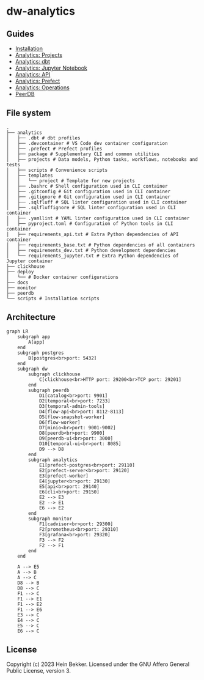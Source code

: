 # dw-analytics

## Guides

- [Installation](docs/01-install.md)
- [Analytics: Projects](docs/02-projects.md)
- [Analytics: dbt](docs/03-dbt.md)
- [Analytics: Jupyter Notebook](docs/04-jupyter.md)
- [Analytics: API](docs/05-api.md)
- [Analytics: Prefect](docs/06-prefect.md)
- [Analytics: Operations](docs/07-operations.md)
- [PeerDB](docs/08-peerdb.md)

## File system

```shell
.
├── analytics
│   ├── .dbt # dbt profiles
│   ├── .devcontainer # VS Code dev container configuration
│   ├── .prefect # Prefect profiles
│   ├── package # Supplementary CLI and common utilities
│   ├── projects # Data models, Python tasks, workflows, notebooks and tests
│   ├── scripts # Convenience scripts
│   ├── templates
│   │   └── project # Template for new projects
│   ├── .bashrc # Shell configuration used in CLI container
│   ├── .gitconfig # Git configuration used in CLI container
│   ├── .gitignore # Git configuration used in CLI container
│   ├── .sqlfluff # SQL linter configuration used in CLI container
│   ├── .sqlfluffignore # SQL linter configuration used in CLI container
│   ├── .yamllint # YAML linter configuration used in CLI container
│   ├── pyproject.toml # Configuration of Python tools in CLI container
│   ├── requirements_api.txt # Extra Python dependencies of API container
│   ├── requirements_base.txt # Python dependencies of all containers
│   ├── requirements_dev.txt # Python development dependencies
│   └── requirements_jupyter.txt # Extra Python dependencies of Jupyter container
├── clickhouse
├── deploy
│   └── # Docker container configurations
├── docs
├── monitor
├── peerdb
└── scripts # Installation scripts
```

## Architecture

```mermaid
graph LR
    subgraph app
        A[app]
    end
    subgraph postgres
        B[postgres<br>port: 5432]
    end
    subgraph dw
        subgraph clickhouse
            C[clickhouse<br>HTTP port: 29200<br>TCP port: 29201]
        end
        subgraph peerdb
            D1[catalog<br>port: 9901]
            D2[temporal<br>port: 7233]
            D3[temporal-admin-tools]
            D4[flow-api<br>port: 8112-8113]
            D5[flow-snapshot-worker]
            D6[flow-worker]
            D7[minio<br>port: 9001-9002]
            D8[peerdb<br>port: 9900]
            D9[peerdb-ui<br>port: 3000]
            D10[temporal-ui<br>port: 8085]
            D9 --> D8
        end
        subgraph analytics
            E1[prefect-postgres<br>port: 29110]
            E2[prefect-server<br>port: 29120]
            E3[prefect-worker]
            E4[jupyter<br>port: 29130]
            E5[api<br>port: 29140]
            E6[cli<br>port: 29150]
            E2 --> E3
            E2 --> E1
            E6 --> E2
        end
        subgraph monitor
            F1[cadvisor<br>port: 29300]
            F2[prometheus<br>port: 29310]
            F3[grafana<br>port: 29320]
            F3 --> F2
            F2 --> F1
        end
    end

    A --> E5
    A --> B
    A --> C
    D8 --> B
    D8 --> C
    F1 --> C
    F1 --> E1
    F1 --> E2
    F1 --> E6
    E3 --> C
    E4 --> C
    E5 --> C
    E6 --> C
```

## License

Copyright (c) 2023 Hein Bekker. Licensed under the GNU Affero General Public License, version 3.
